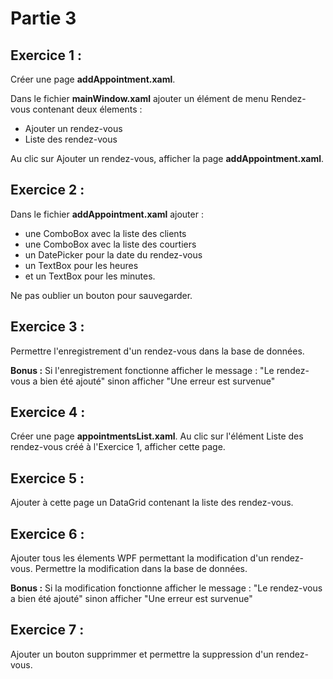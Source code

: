 # Partie 3

## Exercice 1 :

Créer une page **addAppointment.xaml**.

Dans le fichier **mainWindow.xaml** ajouter un élément de menu Rendez-vous contenant deux élements :
- Ajouter un rendez-vous
- Liste des rendez-vous

Au clic sur Ajouter un rendez-vous, afficher la page **addAppointment.xaml**.

## Exercice 2 :

Dans le fichier **addAppointment.xaml** ajouter :

- une ComboBox avec la liste des clients
- une ComboBox avec la liste des courtiers
- un DatePicker pour la date du rendez-vous
- un TextBox pour les heures
- et un TextBox pour les minutes.

Ne pas oublier un bouton pour sauvegarder.

## Exercice 3 :

Permettre l'enregistrement d'un rendez-vous dans la base de données.

**Bonus :** Si l'enregistrement fonctionne afficher le message : "Le rendez-vous a bien été ajouté" sinon afficher "Une erreur est survenue"

## Exercice 4 :

Créer une page **appointmentsList.xaml**. Au clic sur l'élément Liste des rendez-vous créé à l'Exercice 1, afficher cette page.

## Exercice 5 :

Ajouter à cette page un DataGrid contenant la liste des rendez-vous.

## Exercice 6 :

Ajouter tous les élements WPF permettant la modification d'un rendez-vous. Permettre la modification dans la base de données.

**Bonus :** Si la modification fonctionne afficher le message : "Le rendez-vous a bien été ajouté" sinon afficher "Une erreur est survenue"

## Exercice 7 :

Ajouter un bouton supprimmer et permettre la suppression d'un rendez-vous.
